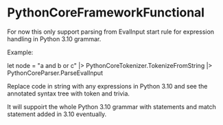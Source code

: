 # PythonCoreFrameworkFunctional

For now this only support parsing from EvalInput start rule for expression handling in Python 3.10 grammar.

Example:

let node = "a and b or c" |> PythonCoreTokenizer.TokenizeFromString |> PythonCoreParser.ParseEvalInput

Replace code in string with any expressions in Python 3.10 and see the annotated syntax tree with token and trivia.

It will suppoirt the whole Python 3.10 grammar with statements and match statement added in 3.10 eventually.
